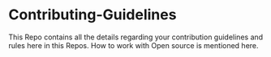# Contributing-Guidelines
This Repo contains all the details regarding your contribution guidelines and rules here in this Repos. How to work with Open source is mentioned here.
